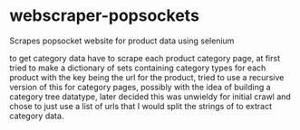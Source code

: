 # webscraper-popsockets
Scrapes popsocket website for product data using selenium


to get category data have to scrape each product category page, at first tried to make a dictionary of sets containing category types for each product with the key being the url for the product, tried to use a recursive version of this for category pages, possibly with the idea of building a category tree datatype, later decided this was unwieldy for initial crawl and chose to just use a list of urls that I would split the strings of to extract category data.
